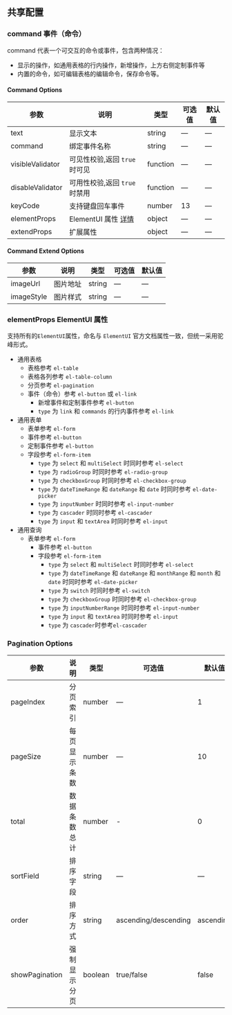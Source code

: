 ## 共享配置

### command 事件（命令）

command 代表一个可交互的命令或事件，包含两种情况：

- 显示的操作，如通用表格的行内操作，新增操作，上方右侧定制事件等
- 内置的命令，如可编辑表格的编辑命令，保存命令等。

#### Command Options

| 参数             | 说明                                                                                                        | 类型     | 可选值 | 默认值 |
| ---------------- | ----------------------------------------------------------------------------------------------------------- | -------- | ------ | ------ |
| text             | 显示文本                                                                                                    | string   | —      | —      |
| command          | 绑定事件名称                                                                                                | string   | —      | —      |
| visibleValidator | 可见性校验,返回 `true` 时可见                                                                               | function | —      | —      |
| disableValidator | 可用性校验,返回 `true` 时禁用                                                                               | function | —      | —      |
| keyCode          | 支持键盘回车事件                                                                                           | number   | 13      | —      |
| elementProps     | ElementUI 属性 [详情](http://castor.polarwin.cn/#/component/sharing-config#elementprops-elementui-shu-xing) | object   | —      | —      |
| extendProps      | 扩展属性                                                                                                    | object   | —      | —      |

#### Command Extend Options

| 参数       | 说明     | 类型   | 可选值 | 默认值 |
| ---------- | -------- | ------ | ------ | ------ |
| imageUrl   | 图片地址 | string | —      | —      |
| imageStyle | 图片样式 | string | —      | —      |

### elementProps ElementUI 属性

支持所有的`ElementUI`属性，命名与 `ElementUI` 官方文档属性一致，但统一采用驼峰形式。

- 通用表格
  - 表格参考 `el-table`
  - 表格各列参考 `el-table-column`
  - 分页参考 `el-pagination`
  - 事件（命令）参考 `el-button` 或 `el-link`
    - 新增事件和定制事件参考 `el-button`
    - `type` 为 `link` 和 `commands` 的行内事件参考 `el-link`
- 通用表单
  - 表单参考 `el-form`
  - 事件参考 `el-button`
  - 定制事件参考 `el-button`
  - 字段参考 `el-form-item`
    - `type` 为 `select` 和 `multiSelect` 时同时参考 `el-select`
    - `type` 为 `radioGroup` 时同时参考 `el-radio-group`
    - `type` 为 `checkboxGroup` 时同时参考 `el-checkbox-group`
    - `type` 为 `dateTimeRange` 和 `dateRange` 和 `date` 时同时参考 `el-date-picker`
    - `type` 为 `inputNumber` 时同时参考 `el-input-number`
    - `type` 为 `cascader` 时同时参考 `el-cascader`
    - `type` 为 `input` 和 `textArea` 时同时参考 `el-input`
- 通用查询
  - 表单参考 `el-form`
    - 事件参考 `el-button`
    - 字段参考 `el-form-item`
      - `type` 为 `select` 和 `multiSelect` 时同时参考 `el-select`
      - `type` 为 `dateTimeRange` 和 `dateRange` 和 `monthRange` 和 `month` 和 `date` 时同时参考 `el-date-picker`
      - `type` 为 `switch` 时同时参考 `el-switch`
      - `type` 为 `checkboxGroup` 时同时参考 `el-checkbox-group`
      - `type` 为 `inputNumberRange` 时同时参考 `el-input-number`
      - `type` 为 `input` 和 `textArea` 时同时参考 `el-input`
      - `type` 为 `cascader`时参考`el-cascader`

### Pagination Options

| 参数      | 说明         | 类型   | 可选值               | 默认值    |
| --------- | ------------ | ------ | -------------------- | --------- |
| pageIndex | 分页索引     | number | —                    | 1         |
| pageSize  | 每页显示条数 | number | —                    | 10        |
| total     | 数据条数总计 | number | -                    | 0         |
| sortField | 排序字段     | string | —                    | —         |
| order     | 排序方式     | string | ascending/descending | ascending |
| showPagination     | 强制显示分页     | boolean | true/false | false |
